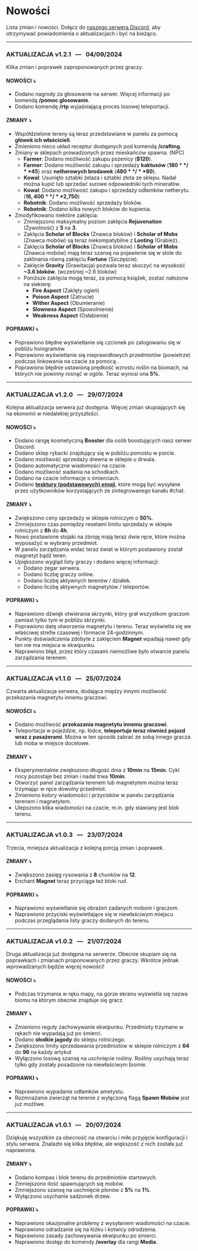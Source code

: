 # **Nowości**
Lista zmian i nowości. Dołącz do [naszego serwera Discord](../discord), aby otrzymywać powiadomienia o aktualizacjach i być na bieżąco.

---

### AKTUALIZACJA v1.2.1 &nbsp; — &nbsp;  04/09/2024 <!-- {docsify-ignore} -->
Klika zmian i poprawek zaproponowanych przez graczy.

#### <span class="green">NOWOŚCI ⤵</span>
- Dodano nagrody za głosowanie na serwer. Więcej informacji po komendą **/pomoc glosowanie**.
- Dodano komendę **/rtp** wyjaśniającą proces losowej teleportacji.

#### <span class="yellow">ZMIANY ⤵</span>
- Współdzielone tereny są teraz przedstawiane w panelu za pomocą **główek ich właścicieli**.
- Zmieniono nieco układ receptur dostępnych pod komendą **/crafting**.
- Zmiany w sklepach prowadzonych przez mieskańców spawna. (NPC)
  - **Farmer**: Dodano możliwość zakupu pszenicy (**$120**).
  - **Farmer**: Dodano możliwość zakupu i sprzedaży **kaktusów** (**$180** / **$45**) oraz **netherowych brodawek** (**$480** / **$80**).
  - **Kowal**: Usunięto sztabki żelaza i sztabki złota ze sklepu. Nadal można kupić lub sprzedać surowe odpowiedniki tych minerałów.
  - **Kowal**: Dodano możliwość zakupu i sprzedaży odłamków netherytu. (**$16,400** / **$2,750**)
  - **Robotnik**: Dodano możliwość sprzedaży bloków.
  - **Robotnik**: Dodano kilka nowych bloków do kupienia.
- Zmodyfikowano niektóre zaklęcia:
  - Zmniejszono maksymalny poziom zaklęcia **Rejuvenation** (Żywotność) z **5** na **3**.
  - Zaklęcia **Scholar of Blocks** (Znawca bloków) i **Scholar of Mobs** (Znawca mobów) są teraz niekompatybilne z **Looting** (Grabież).
  - Zaklęcia **Scholar of Blocks** (Znawca bloków) i **Scholar of Mobs** (Znawca mobów) mają teraz szansę na pojawienie się w stole do zaklinania równą zaklęciu **Fortune** (Szczęście).
  - Zaklęcie **Gravity** (Grawitacja) pozwala teraz skoczyć na wysokość **~3.6 bloków**. (wcześniej ~2.6 bloków)
  - Poniższe zaklęcia mogą teraz, za pomocą książek, zostać nałożone na siekierę:
    - **Fire Aspect** (Zaklęty ogień)
    - **Poison Aspect** (Zatrucie)
    - **Wither Aspect** (Obumieranie)
    - **Slowness Aspect** (Spowolnienie)
    - **Weakness Aspect** (Osłabienie)

#### <span class="red">POPRAWKI ⤵</span>
- Poprawiono błędne wyświetlanie się czcionek po zalogowaniu się w pobliżu hologramów.
- Poprawiono wyświetlanie się nieprawidłowych przedmiotów (powietrze) podczas linkowania na czacie za pomocą **<item>**. 
- Poprawiono błędnie ustawioną prędkość wzrostu roślin na biomach, na których nie powinny rosnąć w ogóle. Teraz wynosi ona **5%**.

---

### AKTUALIZACJA v1.2.0 &nbsp; — &nbsp;  29/07/2024 <!-- {docsify-ignore} -->
Kolejna aktualizacja serwera już dostępna. Więcej zmian skupiających się na ekonomii w niedalekiej przyszłości.

#### <span class="green">NOWOŚCI ⤵</span>
- Dodano rangę kosmetyczną **Booster** dla osób boostujących nasz serwer Discord.
- Dodano sklep rybacki znajdujący się w pobliżu pomostu w porcie.
- Dodano możliwość sprzedaży drewna w sklepie u drwala.
- Dodano automatyczne wiadomości na czacie.
- Dodano możliwość siadania na schodkach.
- Dodano na czacie informacje o śmierciach.
- Dodano **[tesktury (podstawowych) emoji](<https://modrinth.com/resourcepack/pixel-twemoji-9x>)**, które mogą być wysyłane przez użytkowników korzystających ze zintegrowanego kanału #chat.

#### <span class="yellow">ZMIANY ⤵</span>
- Zwiększono ceny sprzedaży w sklepie rolniczym o **50%**.
- Zmniejszono czas pomiędzy resetami limitu sprzedaży w sklepie rolniczym z **8h** do **4h**.
- Nowo postawione stojaki na zbroję mają teraz dwie ręce, które można wyposażyć w wybrany przedmiot.
- W panelu zarządzania widać teraz świat w którym postawiony został magnetyt bądź teren.
- Upiększono wygląd listy graczy i dodano więcej informacji:
  - Dodano zegar serwera.
  - Dodano liczbę graczy online.
  - Dodano liczbę aktywnych terenów / działek.
  - Dodano liczbę aktywnych magnetytów / teleportów.

#### <span class="red">POPRAWKI ⤵</span>
- Naprawiono dźwięk otwierania skrzynki, który grał wszystkom graczom zamiast tylko tym w pobliżu skrzynki.
- Poprawiono datę utworzenia magnetytu i terenu. Teraz wyświetla się we właściwej strefie czasowej i formacie 24-godzinnym.
- Punkty doświadczenia zdobyte z zaklęciem **Magnet** wpadają nawet gdy ten nie ma miejsca w ekwipunku.
- Naprawiono błąd, przez który czasami niemożliwe było otwarcie panelu zarządzania terenem.

---

### AKTUALIZACJA v1.1.0 &nbsp; — &nbsp;  25/07/2024 <!-- {docsify-ignore} -->
Czwarta aktualizacja serwera, dodająca między innymi możliwość przekazania magnetytu innemu graczowi.

#### <span class="green">NOWOŚCI ⤵</span>
- Dodano możliwość **przekazania magnetytu innemu graczowi**.
- Teleportacja w pojeździe, np. łódce, **teleportuje teraz również pojazd wraz z pasażerami**. Można w ten sposób zabrać ze sobą innego gracza lub moba w miejsce docelowe.

#### <span class="yellow">ZMIANY ⤵</span>
- Eksperymentalnie zwiększono długość dnia z **10min** na **15min**. Cykl nocy pozostaje bez zmian i nadal trwa **10min**.
- Otworzyć panel zarządzania terenem lub magnetytem można teraz trzymając w ręce dowolny przedmiot.
- Zmieniono kolory wiadomości i przycisków w panelu zarządzania terenem i magnetytem.
- Ulepszono kilka wiadomości na czacie, m.in. gdy stawiany jest blok terenu.

---

### AKTUALIZACJA v1.0.3 &nbsp; — &nbsp;  23/07/2024 <!-- {docsify-ignore} -->
Trzecia, mniejsza aktualizacja z kolejną porcją zmian i poprawek.

#### <span class="yellow">ZMIANY ⤵</span>
- Zwiększono zasięg rysowania z **8** chunków na **12**.
- Enchant **Magnet** teraz przyciąga też bloki rud.

#### <span class="red">POPRAWKI ⤵</span>
- Naprawiono wyświetlanie się obrażeń zadanych mobom i graczom.
- Naprawiono przyciski wyświetlające się w niewłaściwym miejscu podczas przeglądania listy graczy dodanych do terenu.

---

### AKTUALIZACJA v1.0.2 &nbsp; — &nbsp;  21/07/2024 <!-- {docsify-ignore} -->
Druga aktualizacja już dostępna na serwerze. Obecnie skupiam się na poprawkach i zmianach proponowanych przez graczy. Wkrótce jednak wprowadzanych będzie więcej nowości!

#### <span class="green">NOWOŚCI ⤵</span>
- Podczas trzymania w ręku mapy, na górze ekranu wyświetla się nazwa biomu na którym obecnie znajduje się gracz.

#### <span class="yellow">ZMIANY ⤵</span>
- Zmieniono reguły zachowywanie ekwipunku. Przedmioty trzymane w rękach nie wypadają już po śmierci.
- Dodano **słodkie jagody** do sklepu rolniczego.
- Zwiększono limity sprzedawania przedmiotów w sklepie rolniczym z **64** do **96** na każdy artykuł.
- Wyłączono losową szansę na uschnięcie rośliny. Rośliny usychają teraz tylko gdy zostały posadzone na niewłaściwym biomie.

#### <span class="red">POPRAWKI ⤵</span>
- Naprawiono wypadanie odłamków ametystu.
- Rozmnażanie zwierząt na terenie z wyłączoną flagą **Spawn Mobów** jest już możliwe.

---

### AKTUALIZACJA v1.0.1 &nbsp; — &nbsp;  20/07/2024 <!-- {docsify-ignore} -->
Dziękuję wszystkim za obecność na otwarciu i miłe przyjęcie konfiguracji i stylu serwera. Znalazło się kilka błędów, ale większość z nich została już naprawiona.

#### <span class="yellow">ZMIANY ⤵</span>
- Dodano kompas i blok terenu do przedmiotów startowych.
- Zmniejszono ilość spawnujących się mobów.
- Zmniejszono szansę na uschnięcie plonów z **5%** na **1%**.
- Wyłączono usychanie sadzonek drzew.

#### <span class="red">POPRAWKI ⤵</span>
- Naprawiono okazjonalne problemy z wysyłaniem wiadomości na czacie.
- Naprawiono odradzanie się na łóżku i kotwicy odrodzenia.
- Naprawiono zasady zachowywania ekwipunku po śmierci.
- Naprawiono dostęp do komendy **/overlay** dla rangi **Media**.